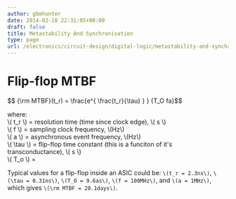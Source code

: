 ```yaml
---
author: gbmhunter
date: 2014-02-18 22:31:05+00:00
draft: false
title: Metastability And Synchronisation
type: page
url: /electronics/circuit-design/digital-logic/metastability-and-synchronisation
---
```


# Flip-flop MTBF

<div>$$ {\rm MTBF}(t_r) = \frac{e^{ \frac{t_r}{\tau} } } {T_O fa}$$</div>

<p class="centered">
	where:<br>
	\( t_r \) = resolution time (time since clock edge), \( s \)<br>
	\( f \) = sampling clock frequency, \(Hz\)<br>
	\( a \) = asynchronous event frequency, \(Hz\)<br>  
	\( \tau \) = flip-flop time constant (this is a funciton of it's transconductance), \( s \)<br>
	\( T_o \) =<br>
</p>

Typical values for a flip-flop inside an ASIC could be: `\(t_r = 2.3ns\)`, `\(\tau = 0.31ns\)`, `\(T_O = 9.6as\)`, `\(f = 100MHz\)`, and `\(a = 1MHz\)`, which gives `\(\rm MTBF = 20.1days\)`.
